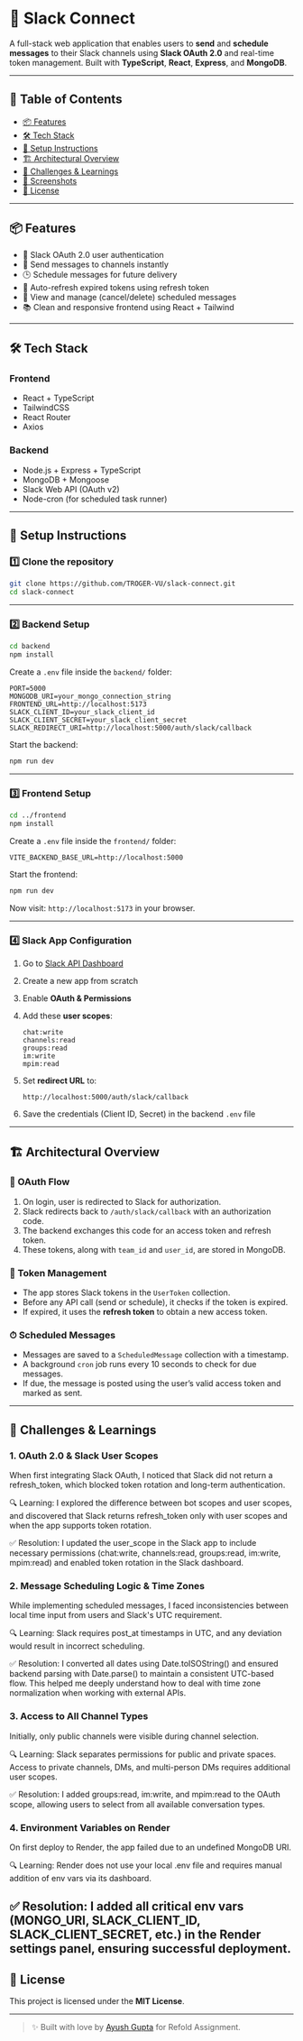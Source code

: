 # 🤖 Slack Connect

A full-stack web application that enables users to **send** and **schedule messages** to their Slack channels using **Slack OAuth 2.0** and real-time token management. Built with **TypeScript**, **React**, **Express**, and **MongoDB**.

---

## 🧩 Table of Contents

- [📦 Features](#-features)
- [🛠 Tech Stack](#-tech-stack)
- [🔧 Setup Instructions](#-setup-instructions)
- [🏗 Architectural Overview](#-architectural-overview)
- [🚧 Challenges & Learnings](#-challenges--learnings)
- [📸 Screenshots](#-screenshots)
- [📜 License](#-license)

---

## 📦 Features

- 🔐 Slack OAuth 2.0 user authentication
- 💬 Send messages to channels instantly
- 🕒 Schedule messages for future delivery
- 📡 Auto-refresh expired tokens using refresh token
- 📜 View and manage (cancel/delete) scheduled messages
- 📚 Clean and responsive frontend using React + Tailwind

---

## 🛠 Tech Stack

### Frontend
- React + TypeScript
- TailwindCSS
- React Router
- Axios

### Backend
- Node.js + Express + TypeScript
- MongoDB + Mongoose
- Slack Web API (OAuth v2)
- Node-cron (for scheduled task runner)

---

## 🔧 Setup Instructions

### 1️⃣ Clone the repository

```bash
git clone https://github.com/TROGER-VU/slack-connect.git
cd slack-connect
````

---

### 2️⃣ Backend Setup

```bash
cd backend
npm install
```

Create a `.env` file inside the `backend/` folder:

```env example
PORT=5000
MONGODB_URI=your_mongo_connection_string
FRONTEND_URL=http://localhost:5173
SLACK_CLIENT_ID=your_slack_client_id
SLACK_CLIENT_SECRET=your_slack_client_secret
SLACK_REDIRECT_URI=http://localhost:5000/auth/slack/callback
```

Start the backend:

```bash
npm run dev
```

---

### 3️⃣ Frontend Setup

```bash
cd ../frontend
npm install
```

Create a `.env` file inside the `frontend/` folder:

```env example
VITE_BACKEND_BASE_URL=http://localhost:5000
```

Start the frontend:

```bash
npm run dev
```

Now visit: `http://localhost:5173` in your browser.

---

### 4️⃣ Slack App Configuration

1. Go to [Slack API Dashboard](https://api.slack.com/apps)
2. Create a new app from scratch
3. Enable **OAuth & Permissions**
4. Add these **user scopes**:

   ```
   chat:write
   channels:read
   groups:read
   im:write
   mpim:read
   ```
5. Set **redirect URL** to:

   ```
   http://localhost:5000/auth/slack/callback
   ```
6. Save the credentials (Client ID, Secret) in the backend `.env` file

---

## 🏗 Architectural Overview

### 🔐 OAuth Flow

1. On login, user is redirected to Slack for authorization.
2. Slack redirects back to `/auth/slack/callback` with an authorization code.
3. The backend exchanges this code for an access token and refresh token.
4. These tokens, along with `team_id` and `user_id`, are stored in MongoDB.

### 🔁 Token Management

* The app stores Slack tokens in the `UserToken` collection.
* Before any API call (send or schedule), it checks if the token is expired.
* If expired, it uses the **refresh token** to obtain a new access token.

### ⏱ Scheduled Messages

* Messages are saved to a `ScheduledMessage` collection with a timestamp.
* A background `cron` job runs every 10 seconds to check for due messages.
* If due, the message is posted using the user’s valid access token and marked as sent.

---

## 🧠 Challenges & Learnings
### 1. OAuth 2.0 & Slack User Scopes
When first integrating Slack OAuth, I noticed that Slack did not return a refresh_token, which blocked token rotation and long-term authentication.

🔍 Learning: I explored the difference between bot scopes and user scopes, and discovered that Slack returns refresh_token only with user scopes and when the app supports token rotation.

✅ Resolution: I updated the user_scope in the Slack app to include necessary permissions (chat:write, channels:read, groups:read, im:write, mpim:read) and enabled token rotation in the Slack dashboard.

### 2. Message Scheduling Logic & Time Zones
While implementing scheduled messages, I faced inconsistencies between local time input from users and Slack's UTC requirement.

🔍 Learning: Slack requires post_at timestamps in UTC, and any deviation would result in incorrect scheduling.

✅ Resolution: I converted all dates using Date.toISOString() and ensured backend parsing with Date.parse() to maintain a consistent UTC-based flow. This helped me deeply understand how to deal with time zone normalization when working with external APIs.

### 3. Access to All Channel Types
Initially, only public channels were visible during channel selection.

🔍 Learning: Slack separates permissions for public and private spaces. Access to private channels, DMs, and multi-person DMs requires additional user scopes.

✅ Resolution: I added groups:read, im:write, and mpim:read to the OAuth scope, allowing users to select from all available conversation types.

### 4. Environment Variables on Render
On first deploy to Render, the app failed due to an undefined MongoDB URI.

🔍 Learning: Render does not use your local .env file and requires manual addition of env vars via its dashboard.

✅ Resolution: I added all critical env vars (MONGO_URI, SLACK_CLIENT_ID, SLACK_CLIENT_SECRET, etc.) in the Render settings panel, ensuring successful deployment.
---


## 📜 License

This project is licensed under the **MIT License**.

---

> ✨ Built with love by [Ayush Gupta](https://github.com/TROGER-VU) for Refold Assignment.
